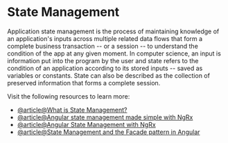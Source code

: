 # State Management

Application state management is the process of maintaining knowledge of an application's inputs across multiple related data flows that form a complete business transaction -- or a session -- to understand the condition of the app at any given moment. In computer science, an input is information put into the program by the user and state refers to the condition of an application according to its stored inputs -- saved as variables or constants. State can also be described as the collection of preserved information that forms a complete session.

Visit the following resources to learn more:

- [@article@What is State Management?](https://www.techtarget.com/searchapparchitecture/definition/state-management)
- [@article@Angular state management made simple with NgRx](https://blog.logrocket.com/angular-state-management-made-simple-with-ngrx/)
- [@article@Angular State Management with NgRx](https://www.syncfusion.com/blogs/post/angular-state-management-with-ngrx.aspx)
- [@article@State Management and the Facade pattern in Angular](https://thefullstack.engineer/full-stack-development-series-part-10-state-management-and-the-facade-pattern-in-angular)
